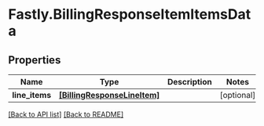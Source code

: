 # Fastly.BillingResponseItemItemsData

## Properties

Name | Type | Description | Notes
------------ | ------------- | ------------- | -------------
**line_items** | [**[BillingResponseLineItem]**](BillingResponseLineItem.md) |  | [optional] 


[[Back to API list]](../../README.md#endpoints) [[Back to README]](../../README.md)
